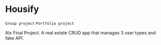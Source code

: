 # Housify
`Group project` `Portfolio project`

Alx Final Project. A real estate CRUD app that manages 3 user types and fake API.
